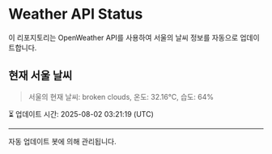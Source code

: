
# Weather API Status

이 리포지토리는 OpenWeather API를 사용하여 서울의 날씨 정보를 자동으로 업데이트합니다.

## 현재 서울 날씨
> 서울의 현재 날씨: broken clouds, 온도: 32.16°C, 습도: 64%

⏳ 업데이트 시간: 2025-08-02 03:21:19 (UTC)

---
자동 업데이트 봇에 의해 관리됩니다.
